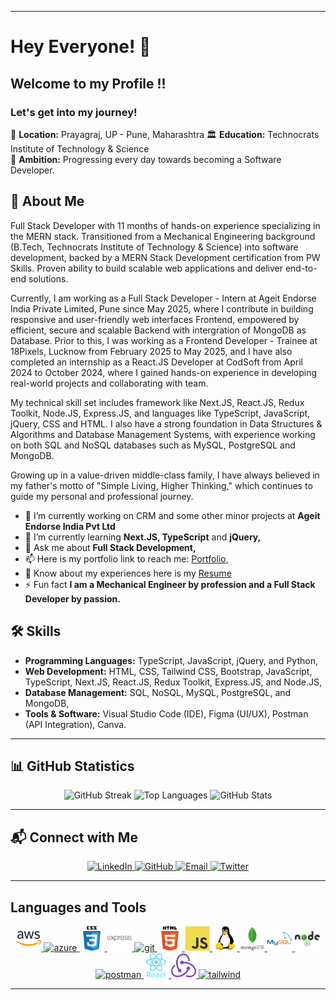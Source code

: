 
---

# Hey Everyone! 🌙

## Welcome to my Profile !!

### Let's get into my journey!

📍 **Location:** Prayagraj, UP - Pune, Maharashtra
🏛️ **Education:**  Technocrats Institute of Technology & Science
<br/>
🚀 **Ambition:** Progressing every day towards becoming a Software Developer.


## 🚀 About Me

Full Stack Developer with 11 months of hands-on experience specializing in the MERN stack. Transitioned from a Mechanical Engineering background (B.Tech, Technocrats Institute of Technology & Science) into software development, backed by a MERN Stack Development certification from PW Skills. Proven ability to build scalable web applications and deliver end-to-end solutions.

Currently, I am working as a Full Stack Developer - Intern at Ageit Endorse India Private Limited, Pune since May 2025, where I contribute in building responsive and user-friendly web interfaces Frontend, empowered by efficient, secure and scalable Backend with intergration of MongoDB as Database. Prior to this, I was working as a Frontend Developer - Trainee at 18Pixels, Lucknow from February 2025 to May 2025, and I have also completed an internship as a React.JS Developer at CodSoft from April 2024 to October 2024, where I gained hands-on experience in developing real-world projects and collaborating with team.

My technical skill set includes framework like Next.JS, React.JS, Redux Toolkit, Node.JS, Express.JS, and languages like TypeScript, JavaScript, jQuery, CSS and HTML. I also have a strong foundation in Data Structures & Algorithms and Database Management Systems, with experience working on both SQL and NoSQL databases such as MySQL, PostgreSQL and MongoDB.

Growing up in a value-driven middle-class family, I have always believed in my father's motto of "Simple Living, Higher Thinking," which continues to guide my personal and professional journey.

- 🔭 I’m currently working on CRM and some other minor projects at **Ageit Endorse India Pvt Ltd**
- 🌱 I’m currently learning **Next.JS, TypeScript** and **jQuery,**
- 💬 Ask me about **Full Stack Development,**
- 📫 Here is my portfolio link to reach me: [Portfolio](https://portfolio-kartikey.vercel.app/),
- 📄 Know about my experiences here is my [Resume](https://drive.google.com/file/d/1ieXVy42HLM8gJtyZH6x728PktDQodkez/view?usp=sharing)
- ⚡ Fun fact **I am a Mechanical Engineer by profession and a Full Stack Developer by passion.**


## 🛠️ Skills

- **Programming Languages:** TypeScript, JavaScript, jQuery, and Python,
- **Web Development:** HTML, CSS, Tailwind CSS, Bootstrap, JavaScript, TypeScript, Next.JS, React.JS, Redux Toolkit, Express.JS, and Node.JS, 
- **Database Management:** SQL, NoSQL, MySQL, PostgreSQL, and MongoDB,
- **Tools & Software:** Visual Studio Code (IDE), Figma (UI/UX), Postman (API Integration), Canva.

---

## 📊 GitHub Statistics

<p align="center">
  <img alt="GitHub Streak" height="180px" src="https://github-readme-streak-stats.herokuapp.com/?user=gkartikey05&theme=radical">
  <img alt="Top Languages" height="180px" src="https://github-readme-stats-eight-theta.vercel.app/api/top-langs/?username=gkartikey05&theme=radical&layout=compact&exclude_lang=java+r">
  <img alt="GitHub Stats" height="180px" src="https://github-readme-stats.vercel.app/api?username=gkartikey05&count_private=true&theme=radical&show_icons=true">
</p>

---

## 📬 Connect with Me

<p align="center">
  <a href="https://www.linkedin.com/in/gkartikey05">
    <img alt="LinkedIn" src="https://img.shields.io/badge/LinkedIn-0077B5?style=flat&logo=linkedin&logoColor=white" height="30">
  </a>
  <a href="https://github.com/gkartikey05">
    <img alt="GitHub" src="https://img.shields.io/badge/GitHub-181717?style=flat&logo=github&logoColor=white" height="30">
  </a>
   <a href="mailto:gkartikey05@gmail.com">
    <img alt="Email" src="https://img.shields.io/badge/Email-D14836?style=flat&logo=gmail&logoColor=white" height="30">
  </a>
  <a href="https://twitter.com/KartikeyGupta_">
    <img alt="Twitter" src="https://img.shields.io/badge/Twitter-1DA1F2?style=flat&logo=twitter&logoColor=white" height="30">
  </a>
</p>

---

## Languages and Tools

<p align="center"> <a href="https://aws.amazon.com" target="_blank" rel="noreferrer"> <img src="https://raw.githubusercontent.com/devicons/devicon/master/icons/amazonwebservices/amazonwebservices-original-wordmark.svg" alt="aws" width="40" height="40"/> </a> <a href="https://azure.microsoft.com/en-in/" target="_blank" rel="noreferrer"> <img src="https://www.vectorlogo.zone/logos/microsoft_azure/microsoft_azure-icon.svg" alt="azure" width="40" height="40"/> </a> <a href="https://www.w3schools.com/css/" target="_blank" rel="noreferrer"> <img src="https://raw.githubusercontent.com/devicons/devicon/master/icons/css3/css3-original-wordmark.svg" alt="css3" width="40" height="40"/> </a> <a href="https://expressjs.com" target="_blank" rel="noreferrer"> <img src="https://raw.githubusercontent.com/devicons/devicon/master/icons/express/express-original-wordmark.svg" alt="express" width="40" height="40"/> </a> <a href="https://git-scm.com/" target="_blank" rel="noreferrer"> <img src="https://www.vectorlogo.zone/logos/git-scm/git-scm-icon.svg" alt="git" width="40" height="40"/> </a> <a href="https://www.w3.org/html/" target="_blank" rel="noreferrer"> <img src="https://raw.githubusercontent.com/devicons/devicon/master/icons/html5/html5-original-wordmark.svg" alt="html5" width="40" height="40"/> </a> <a href="https://developer.mozilla.org/en-US/docs/Web/JavaScript" target="_blank" rel="noreferrer"> <img src="https://raw.githubusercontent.com/devicons/devicon/master/icons/javascript/javascript-original.svg" alt="javascript" width="40" height="40"/> </a> <a href="https://www.linux.org/" target="_blank" rel="noreferrer"> <img src="https://raw.githubusercontent.com/devicons/devicon/master/icons/linux/linux-original.svg" alt="linux" width="40" height="40"/> </a> <a href="https://www.mongodb.com/" target="_blank" rel="noreferrer"> <img src="https://raw.githubusercontent.com/devicons/devicon/master/icons/mongodb/mongodb-original-wordmark.svg" alt="mongodb" width="40" height="40"/> </a> <a href="https://www.mysql.com/" target="_blank" rel="noreferrer"> <img src="https://raw.githubusercontent.com/devicons/devicon/master/icons/mysql/mysql-original-wordmark.svg" alt="mysql" width="40" height="40"/> </a> <a href="https://nodejs.org" target="_blank" rel="noreferrer"> <img src="https://raw.githubusercontent.com/devicons/devicon/master/icons/nodejs/nodejs-original-wordmark.svg" alt="nodejs" width="40" height="40"/> </a> <a href="https://postman.com" target="_blank" rel="noreferrer"> <img src="https://www.vectorlogo.zone/logos/getpostman/getpostman-icon.svg" alt="postman" width="40" height="40"/> </a> <a href="https://reactjs.org/" target="_blank" rel="noreferrer"> <img src="https://raw.githubusercontent.com/devicons/devicon/master/icons/react/react-original-wordmark.svg" alt="react" width="40" height="40"/> </a> <a href="https://redux.js.org" target="_blank" rel="noreferrer"> <img src="https://raw.githubusercontent.com/devicons/devicon/master/icons/redux/redux-original.svg" alt="redux" width="40" height="40"/> </a> <a href="https://tailwindcss.com/" target="_blank" rel="noreferrer"> <img src="https://www.vectorlogo.zone/logos/tailwindcss/tailwindcss-icon.svg" alt="tailwind" width="40" height="40"/> </a> </p>

---
